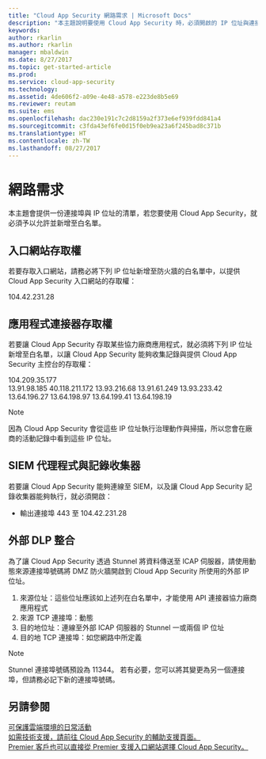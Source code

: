 ```yaml
---
title: "Cloud App Security 網路需求 | Microsoft Docs"
description: "本主題說明要使用 Cloud App Security 時，必須開啟的 IP 位址與連接埠。"
keywords: 
author: rkarlin
ms.author: rkarlin
manager: mbaldwin
ms.date: 8/27/2017
ms.topic: get-started-article
ms.prod: 
ms.service: cloud-app-security
ms.technology: 
ms.assetid: 4de606f2-a09e-4e48-a578-e223de8b5e69
ms.reviewer: reutam
ms.suite: ems
ms.openlocfilehash: dac230e191c7c2d8159a2f373e6ef939fdd841a4
ms.sourcegitcommit: c3fda43ef6fe0d15f0eb9ea23a6f245bad8c371b
ms.translationtype: HT
ms.contentlocale: zh-TW
ms.lasthandoff: 08/27/2017
---
```

# <a name="network-requirements"></a>網路需求

本主題會提供一份連接埠與 IP 位址的清單，若您要使用 Cloud App Security，就必須予以允許並新增至白名單。 


## <a name="portal-access"></a>入口網站存取權

若要存取入口網站，請務必將下列 IP 位址新增至防火牆的白名單中，以提供 Cloud App Security 入口網站的存取權：  
  
104.42.231.28  


## <a name="app-connector-access"></a>應用程式連接器存取權

若要讓 Cloud App Security 存取某些協力廠商應用程式，就必須將下列 IP 位址新增至白名單，以讓 Cloud App Security 能夠收集記錄與提供 Cloud App Security 主控台的存取權：  
  
104.209.35.177  
13.91.98.185 40.118.211.172 13.93.216.68 13.91.61.249 13.93.233.42 13.64.196.27 13.64.198.97 13.64.199.41 13.64.198.19

> [!NOTE]
>因為 Cloud App Security 會從這些 IP 位址執行治理動作與掃描，所以您會在廠商的活動記錄中看到這些 IP 位址。 
  

## <a name="siem-agent-and-log-collector"></a>SIEM 代理程式與記錄收集器

若要讓 Cloud App Security 能夠連線至 SIEM，以及讓 Cloud App Security 記錄收集器能夠執行，就必須開啟：

- 輸出連接埠 443 至 104.42.231.28

## <a name="external-dlp-integration"></a>外部 DLP 整合

為了讓 Cloud App Security 透過 Stunnel 將資料傳送至 ICAP 伺服器，請使用動態來源連接埠號碼將 DMZ 防火牆開啟到 Cloud App Security 所使用的外部 IP 位址。 

1.  來源位址：這些位址應該如上述列在白名單中，才能使用 API 連接器協力廠商應用程式
2.  來源 TCP 連接埠：動態
3.  目的地位址：連線至外部 ICAP 伺服器的 Stunnel 一或兩個 IP 位址
4.  目的地 TCP 連接埠：如您網路中所定義

> [!NOTE] 
> Stunnel 連接埠號碼預設為 11344。 若有必要，您可以將其變更為另一個連接埠，但請務必記下新的連接埠號碼。



  
## <a name="see-also"></a>另請參閱  
[可保護雲端環境的日常活動](daily-activities-to-protect-your-cloud-environment.md)   
[如需技術支援，請前往 Cloud App Security 的輔助支援頁面。](http://support.microsoft.com/oas/default.aspx?prid=16031)   
[Premier 客戶也可以直接從 Premier 支援入口網站選擇 Cloud App Security。](https://premier.microsoft.com/)  
  

   